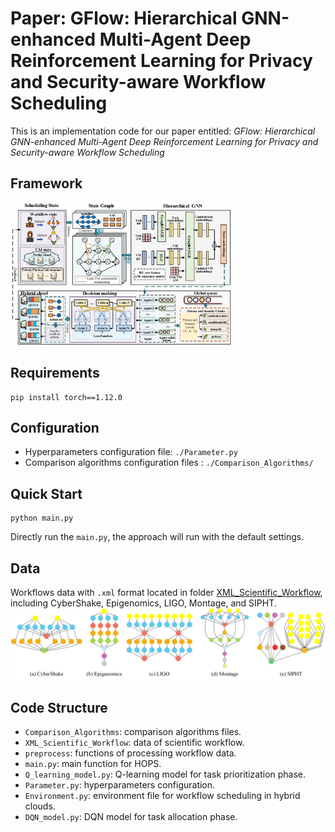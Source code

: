 # Paper: GFlow: Hierarchical GNN-enhanced Multi-Agent Deep Reinforcement Learning for Privacy and Security-aware Workflow Scheduling

This is an implementation code for our paper entitled: *GFlow: Hierarchical GNN-enhanced Multi-Agent Deep Reinforcement Learning for Privacy and Security-aware Workflow Scheduling*

## Framework
<img src="https://github.com/distsys23/img/blob/main/GFlow/framework.png" alt="GFlow framework" style="width:70%;">

## Requirements
```
pip install torch==1.12.0
```

## Configuration
- Hyperparameters configuration file: `./Parameter.py`
- Comparison algorithms configuration files : `./Comparison_Algorithms/`

## Quick Start
```
python main.py
```

Directly run the `main.py`, the approach will run with the default settings.

## Data
Workflows data with `.xml` format located in folder [XML_Scientific_Workflow](https://github.com/distsys23/HOPS/tree/main/XML_Scientific_Workflow), including CyberShake, Epigenomics, LIGO, Montage, and SIPHT.
![image](https://github.com/distsys23/img/blob/main/HOPS/scientific%20workflows.png)

## Code Structure
- `Comparison_Algorithms`: comparison algorithms files.
- `XML_Scientific_Workflow`: data of scientific workflow.
- `preprocess`: functions of processing workflow data.
- `main.py`: main function for HOPS.
- `Q_learning_model.py`: Q-learning model for task prioritization phase.
- `Parameter.py`: hyperparameters configuration.
- `Environment.py`: environment file for workflow scheduling in hybrid clouds.
- `DQN_model.py`: DQN model for task allocation phase.

